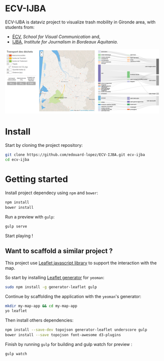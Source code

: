 # ECV-IJBA
 
ECV-IJBA is dataviz project to visualize trash mobility in Gironde area, with students from:

* [ÉCV](http://ecv.fr/), _School for Visual Communication_ and,
* [IJBA](http://www.ijba.u-bordeaux3.fr/), _Institute for Journalism in Bordeaux Aquitania_.

![dataviz preview](./preview.04-sankey-diagram.png)

# Install

Start by cloning the project repository:
```bash
git clone https://github.com/edouard-lopez/ECV-IJBA.git ecv-ijba
cd ecv-ijba
```

# Getting started 

Install project dependecy using `npm` and `bower`:
```bash
npm install
bower install
```
Run a preview with `gulp`:
```bash
gulp serve
```
Start playing !

## Want to scaffold a similar project ?

This project use [Leaflet javascript library](http://leafletjs.com/) to support the interaction with the map.

So start by installing [Leaflet generator](https://www.npmjs.org/package/generator-leaflet) for `yeoman`:
```bash
sudo npm install -g generator-leaflet gulp
```

Continue by scaffolding the application with the `yeoman`'s generator:
```bash
mkdir my-map-app && cd my-map-app
yo leaflet
```
Then install others dependencies:
```bash
npm install --save-dev topojson generator-leaflet underscore gulp
bower install --save topojson font-awesome d3-plugins
```
Finish by running `gulp` for building and gulp watch for preview :
```bash
gulp watch
```
